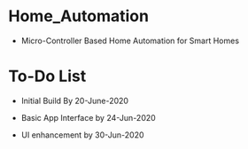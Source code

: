 # Home_Automation

- Micro-Controller Based Home Automation for Smart Homes

# To-Do List
- Initial Build By 20-June-2020

- Basic App Interface by 24-Jun-2020

- UI enhancement by 30-Jun-2020
